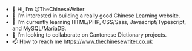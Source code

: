 - 👋 Hi, I’m @TheChineseWriter
- 👀 I’m interested in building a really good Chinese Learning website.
- 🌱 I’m currently learning HTML/PHP, CSS/Sass, Javascript/Typescript,  and MySQL/MariaDB.
- 💞️ I’m looking to collaborate on Cantonese Dictionary projects.
- 📫 How to reach me https://www.thechinesewriter.co.uk

<!---
TheChineseWriter/TheChineseWriter is a ✨ special ✨ repository because its `README.md` (this file) appears on your GitHub profile.
You can click the Preview link to take a look at your changes.
--->
